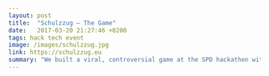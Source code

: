 ```yaml
---
layout: post
title:  "Schulzzug – The Game"
date:   2017-03-20 21:27:46 +0200
tags: hack tech event
image: /images/schulzzug.jpg
link: https://schulzzug.eu
summary: "We built a viral, controversial game at the SPD hackathon with more than 20.000 visitors."  
---
```

